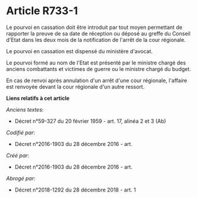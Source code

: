# Article R733-1

Le pourvoi en cassation doit être introduit par tout moyen permettant de rapporter la preuve de sa date de réception ou
déposé au greffe du Conseil d'Etat dans les deux mois de la notification de l'arrêt de la cour régionale.

Le pourvoi en cassation est dispensé du ministère d'avocat.

Le pourvoi formé au nom de l'Etat est présenté par le ministre chargé des anciens combattants et victimes de guerre ou le
ministre chargé du budget.

En cas de renvoi après annulation d'un arrêt d'une cour régionale, l'affaire est renvoyée devant la cour régionale d'un autre
ressort.

**Liens relatifs à cet article**

_Anciens textes_:

  - Décret n°59-327 du 20 février 1959 - art. 17, alinéa 2 et 3 (Ab)

_Codifié par_:

  - Décret n°2016-1903 du 28 décembre 2016 - art.

_Créé par_:

  - Décret n°2016-1903 du 28 décembre 2016 - art.

_Abrogé par_:

  - Décret n°2018-1292 du 28 décembre 2018 - art. 1
